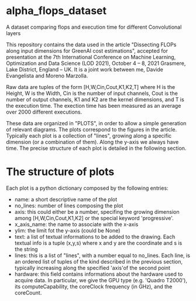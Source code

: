 # alpha_flops_dataset
A dataset comparing flops and execution time for different Convolutional layers

This repository contains the data used in the article "Dissecting FLOPs along input dimensions for GreenAI cost estimations", accepted for presentation at the 7th International Conference on Machine Learning, Optimization and Data Science (LOD 2021), October 4 – 8, 2021 Grasmere, Lake District, England – UK. It is a joint work between me, Davide Evangelista and Moreno Marzolla.

Raw data are tuples of the form [H,W,Cin,Cout,K1,K2,T] where H is the Height, W is the Width, Cin is the number of input channels, Cout is the number of output channels, K1 and K2 are the kernel dimensions, and T is the execution time. The exection time has been measured as an average over 2000 different executions.

These data are organized in "PLOTS", in order to allow a simple generation of relevant diagrams. The plots correspond to the figures in the article.
Typically each plot is a collection of "lines", growing along a specific dimension (or a combination of them). Along the y-axis we always have time.
The precise structure of each plot is detailed in the following section.


# The structure of plots
Each plot is a python dictionary composed by the following entries:

- name: a short descriptive name of the plot
- no_lines: number of lines composing the plot
- axis: this could either be a number, specifing the growing dimension among [H,W,Cin,Cout,K1,K2] or the special keyword 'progressive'.
 - x_axis_name: the name to associate with the x-axis
 - ylim: the limit fot the y-axis (could be None)
 - text: a list of textual informations to be added to the drawing. Each textual info is a tuple (x,y,s) where x and y are the coordinate and s is the string
 - lines: this is a list of "lines", with a number equal to no_lines. Each line, is an ordered list of tuples of the kind described in the previous section, typically increasing along the specified 'axis'of the second point 
 - hardware: this field contains informations about the hardware used to acquire data. In particular, we give the GPU type (e.g. 'Quadro T2000'), its computeCapability, the coreClock frequency (in GHz), and the coreCount.
                    
